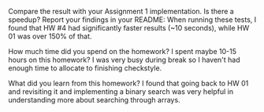 Compare the result with your Assignment 1 implementation. Is there a speedup? Report your findings in your README:
When running these tests, I found that HW #4 had significantly faster results (~10 seconds), while HW 01 was over 150% of that.

How much time did you spend on the homework?
I spent maybe 10-15 hours on this homework? I was very busy during break so I haven't had enough time to allocate to finishing checkstyle.

What did you learn from this homework?
I found that going back to HW 01 and revisiting it and implementing a binary search was very helpful in understanding more about searching through arrays.